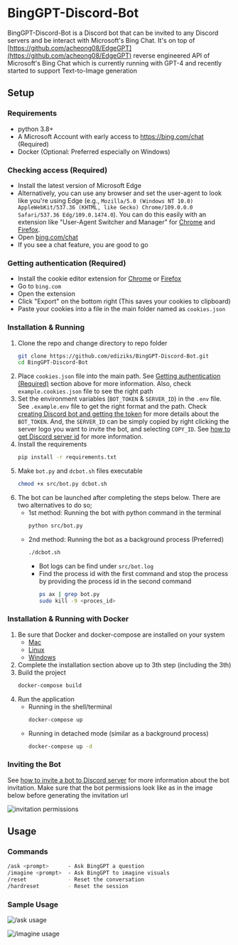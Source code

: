 # BingGPT-Discord-Bot

BingGPT-Discord-Bot is a Discord bot that can be invited to any Discord servers and be interact with Microsoft's Bing Chat. It's on top of [https://github.com/acheong08/EdgeGPT](https://github.com/acheong08/EdgeGPT) reverse engineered API of Microsoft's Bing Chat which is currently running with GPT-4 and recently started to support Text-to-Image generation

## Setup

### Requirements

- python 3.8+
- A Microsoft Account with early access to <https://bing.com/chat> (Required)
- Docker (Optional: Preferred especially on Windows)

### Checking access (Required)

- Install the latest version of Microsoft Edge
- Alternatively, you can use any browser and set the user-agent to look like you're using Edge (e.g., `Mozilla/5.0 (Windows NT 10.0) AppleWebKit/537.36 (KHTML, like Gecko) Chrome/109.0.0.0 Safari/537.36 Edg/109.0.1474.0`). You can do this easily with an extension like "User-Agent Switcher and Manager" for [Chrome](https://chrome.google.com/webstore/detail/user-agent-switcher-and-m/bhchdcejhohfmigjafbampogmaanbfkg) and [Firefox](https://addons.mozilla.org/en-US/firefox/addon/user-agent-string-switcher/).
- Open [bing.com/chat](https://bing.com/chat)
- If you see a chat feature, you are good to go

### Getting authentication (Required)

- Install the cookie editor extension for [Chrome](https://chrome.google.com/webstore/detail/cookie-editor/hlkenndednhfkekhgcdicdfddnkalmdm) or [Firefox](https://addons.mozilla.org/en-US/firefox/addon/cookie-editor/)
- Go to `bing.com`
- Open the extension
- Click "Export" on the bottom right (This saves your cookies to clipboard)
- Paste your cookies into a file in the main folder named as `cookies.json`

### Installation & Running

1. Clone the repo and change directory to repo folder
   ```bash
   git clone https://github.com/ediziks/BingGPT-Discord-Bot.git
   cd BingGPT-Discord-Bot
   ```
2. Place `cookies.json` file into the main path. See [Getting authentication (Required)](https://github.com/ediziks/BingGPT-Discord-Bot#getting-authentication-required) section above for more information. Also, check `example.cookies.json` file to see the right path
3. Set the environment variables (`BOT_TOKEN` & `SERVER_ID`) in the `.env` file. See `.example.env` file to get the right format and the path. Check [creating Discord bot and getting the token](https://discordpy.readthedocs.io/en/stable/discord.html) for more details about the `BOT_TOKEN`. And, the `SERVER_ID` can be simply copied by right clicking the server logo you want to invite the bot, and selecting `COPY_ID`. See [how to get Discord server id](https://support.discord.com/hc/en-us/articles/206346498-Where-can-I-find-my-User-Server-Message-ID) for more information.
4. Install the requirements
   ```bash
   pip install -r requirements.txt
   ```
5. Make `bot.py` and `dcbot.sh` files executable
   ```bash
   chmod +x src/bot.py dcbot.sh
   ```
6. The bot can be launched after completing the steps below. There are two alternatives to do so;
   - 1st method: Running the bot with python command in the terminal
     ```bash
     python src/bot.py
     ```
   - 2nd method: Running the bot as a background process (Preferred)
     ```bash
     ./dcbot.sh
     ```
     - Bot logs can be find under `src/bot.log`
     - Find the process id with the first command and stop the process by providing the process id in the second command
       ```bash
       ps ax | grep bot.py
       sudo kill -9 <proces_id>
       ```

### Installation & Running with Docker
1. Be sure that Docker and docker-compose are installed on your system
   - [Mac](https://docs.docker.com/docker-for-mac/install/)
   - [Linux](https://docs.docker.com/install/)
   - [Windows](https://docs.docker.com/docker-for-windows/install/)
2. Complete the installation section above up to 3th step (including the 3th)
2. Build the project
   ```bash
   docker-compose build
   ```
3. Run the application
   - Running in the shell/terminal  
     ```bash
     docker-compose up
     ```
   - Running in detached mode (similar as a background process)
     ```bash
     docker-compose up -d
     ```

### Inviting the Bot
See [how to invite a bot to Discord server](https://discordpy.readthedocs.io/en/stable/discord.html#inviting-your-bot) for more information about the bot invitation. Make sure that the bot permissions look like as in the image below before generating the invitation url

![invitation permissions](https://user-images.githubusercontent.com/54022220/229100554-0534ccd3-8318-4391-a5d4-ab057fc2a8ad.png)

## Usage
### Commands
```bash
/ask <prompt>      - Ask BingGPT a question
/imagine <prompt>  - Ask BingGPT to imagine visuals
/reset             - Reset the conversation
/hardreset         - Reset the session
```
### Sample Usage

![/ask usage](https://user-images.githubusercontent.com/54022220/229100391-c3e3c29a-4b4a-4a6f-9689-5ca41d8b4dcc.png)

![/imagine usage](https://user-images.githubusercontent.com/54022220/229100469-aa5813ff-fdb1-4dcc-bb2c-d115386ac04c.png)
